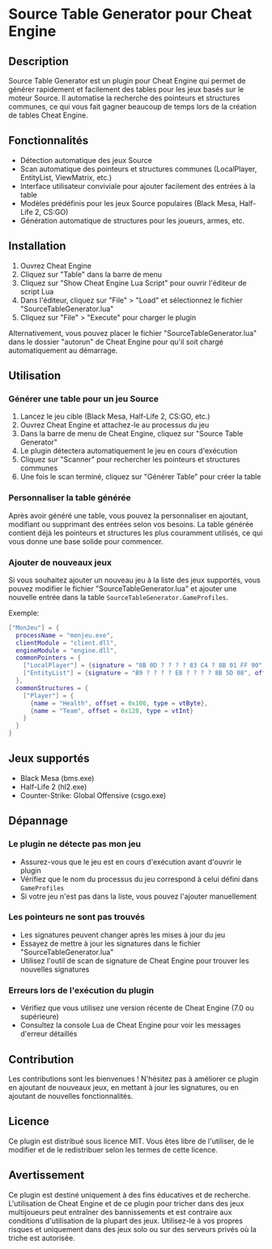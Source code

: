 # Source Table Generator pour Cheat Engine

## Description
Source Table Generator est un plugin pour Cheat Engine qui permet de générer rapidement et facilement des tables pour les jeux basés sur le moteur Source. Il automatise la recherche des pointeurs et structures communes, ce qui vous fait gagner beaucoup de temps lors de la création de tables Cheat Engine.

## Fonctionnalités
- Détection automatique des jeux Source
- Scan automatique des pointeurs et structures communes (LocalPlayer, EntityList, ViewMatrix, etc.)
- Interface utilisateur conviviale pour ajouter facilement des entrées à la table
- Modèles prédéfinis pour les jeux Source populaires (Black Mesa, Half-Life 2, CS:GO)
- Génération automatique de structures pour les joueurs, armes, etc.

## Installation
1. Ouvrez Cheat Engine
2. Cliquez sur "Table" dans la barre de menu
3. Cliquez sur "Show Cheat Engine Lua Script" pour ouvrir l'éditeur de script Lua
4. Dans l'éditeur, cliquez sur "File" > "Load" et sélectionnez le fichier "SourceTableGenerator.lua"
5. Cliquez sur "File" > "Execute" pour charger le plugin

Alternativement, vous pouvez placer le fichier "SourceTableGenerator.lua" dans le dossier "autorun" de Cheat Engine pour qu'il soit chargé automatiquement au démarrage.

## Utilisation

### Générer une table pour un jeu Source
1. Lancez le jeu cible (Black Mesa, Half-Life 2, CS:GO, etc.)
2. Ouvrez Cheat Engine et attachez-le au processus du jeu
3. Dans la barre de menu de Cheat Engine, cliquez sur "Source Table Generator"
4. Le plugin détectera automatiquement le jeu en cours d'exécution
5. Cliquez sur "Scanner" pour rechercher les pointeurs et structures communes
6. Une fois le scan terminé, cliquez sur "Générer Table" pour créer la table

### Personnaliser la table générée
Après avoir généré une table, vous pouvez la personnaliser en ajoutant, modifiant ou supprimant des entrées selon vos besoins. La table générée contient déjà les pointeurs et structures les plus couramment utilisés, ce qui vous donne une base solide pour commencer.

### Ajouter de nouveaux jeux
Si vous souhaitez ajouter un nouveau jeu à la liste des jeux supportés, vous pouvez modifier le fichier "SourceTableGenerator.lua" et ajouter une nouvelle entrée dans la table `SourceTableGenerator.GameProfiles`.

Exemple:
```lua
["MonJeu"] = {
  processName = "monjeu.exe",
  clientModule = "client.dll",
  engineModule = "engine.dll",
  commonPointers = {
    ["LocalPlayer"] = {signature = "8B 0D ? ? ? ? 83 C4 ? 8B 01 FF 90", offset = 2},
    ["EntityList"] = {signature = "B9 ? ? ? ? E8 ? ? ? ? 8B 5D 08", offset = 1}
  },
  commonStructures = {
    ["Player"] = {
      {name = "Health", offset = 0x100, type = vtByte},
      {name = "Team", offset = 0x128, type = vtInt}
    }
  }
}
```

## Jeux supportés
- Black Mesa (bms.exe)
- Half-Life 2 (hl2.exe)
- Counter-Strike: Global Offensive (csgo.exe)

## Dépannage

### Le plugin ne détecte pas mon jeu
- Assurez-vous que le jeu est en cours d'exécution avant d'ouvrir le plugin
- Vérifiez que le nom du processus du jeu correspond à celui défini dans `GameProfiles`
- Si votre jeu n'est pas dans la liste, vous pouvez l'ajouter manuellement

### Les pointeurs ne sont pas trouvés
- Les signatures peuvent changer après les mises à jour du jeu
- Essayez de mettre à jour les signatures dans le fichier "SourceTableGenerator.lua"
- Utilisez l'outil de scan de signature de Cheat Engine pour trouver les nouvelles signatures

### Erreurs lors de l'exécution du plugin
- Vérifiez que vous utilisez une version récente de Cheat Engine (7.0 ou supérieure)
- Consultez la console Lua de Cheat Engine pour voir les messages d'erreur détaillés

## Contribution
Les contributions sont les bienvenues ! N'hésitez pas à améliorer ce plugin en ajoutant de nouveaux jeux, en mettant à jour les signatures, ou en ajoutant de nouvelles fonctionnalités.

## Licence
Ce plugin est distribué sous licence MIT. Vous êtes libre de l'utiliser, de le modifier et de le redistribuer selon les termes de cette licence.

## Avertissement
Ce plugin est destiné uniquement à des fins éducatives et de recherche. L'utilisation de Cheat Engine et de ce plugin pour tricher dans des jeux multijoueurs peut entraîner des bannissements et est contraire aux conditions d'utilisation de la plupart des jeux. Utilisez-le à vos propres risques et uniquement dans des jeux solo ou sur des serveurs privés où la triche est autorisée.
